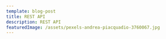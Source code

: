 ```yaml
---
template: blog-post
title: REST API
description: REST API
featuredImage: /assets/pexels-andrea-piacquadio-3760067.jpg
---
```




